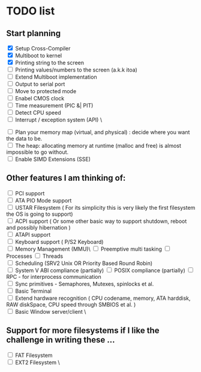 # TODO list 
## Start planning
<input type="checkbox" checked/> Setup Cross-Compiler \
<input type="checkbox" checked/> Multiboot to kernel \
<input type="checkbox" checked/> Printing string to the screen \
<input type="checkbox" /> Printing values/numbers to the screen (a.k.k itoa) \
<input type="checkbox" /> Extend Multiboot implementation \
<input type="checkbox" /> Output to serial port \
<input type="checkbox" /> Move to protected mode \
<input type="checkbox" /> Enabel CMOS clock \
<input type="checkbox" /> Time measurement (PIC &| PIT) \
<input type="checkbox" /> Detect CPU speed \
<input type="checkbox" /> Interrupt / exception system (API) \

<input type="checkbox" /> Plan your memory map (virtual, and physical) : decide where you want the data to be. \
<input type="checkbox" /> The heap: allocating memory at runtime (malloc and free) is almost impossible to go without. \
<input type="checkbox" /> Enable SIMD Extensions (SSE)

## Other features I am thinking of:
<input type="checkbox" /> PCI support \
<input type="checkbox" /> ATA PIO Mode support \
<input type="checkbox" /> USTAR Filesystem ( For its simplicity this is very likely the first filesystem the OS is going to support) \
<input type="checkbox" /> ACPI support ( Or some other basic way to support shutdown, reboot and possibly hibernation ) \
<input type="checkbox" /> ATAPI support \
<input type="checkbox" /> Keyboard support ( P/S2 Keyboard) \
<input type="checkbox" /> Memory Management (MMU)\ 
<input type="checkbox" /> Preemptive multi tasking 
<input type="checkbox" /> Processes 
<input type="checkbox" /> Threads  
<input type="checkbox" /> Scheduling (SRV2 Unix OR Priority Based Round Robin) \
<input type="checkbox" /> System V ABI compliance (partially)
<input type="checkbox" /> POSIX compliance (partially)
<input type="checkbox" /> RPC - for interprocess communication \
<input type="checkbox" /> Sync primitives  - Semaphores, Mutexes, spinlocks et al. \
<input type="checkbox" /> Basic Terminal \
<input type="checkbox" /> Extend hardware recognition ( CPU codename, memory, ATA harddisk, RAW diskSpace, CPU speed through SMBIOS et al. ) \
<input type="checkbox" /> Basic Window server/client \
## Support for more filesystems if I like the challenge in writing these ...
<input type="checkbox" /> FAT Filesystem \
<input type="checkbox" /> EXT2 Filesystem \